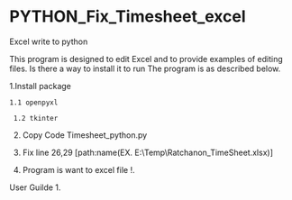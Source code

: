 # PYTHON_Fix_Timesheet_excel
Excel write to python 

This program is designed to edit Excel and to provide examples of editing files. Is there a way to install it to run The program is as described below.

 1.Install package 

    1.1 openpyxl
 
     1.2 tkinter
 
2. Copy Code Timesheet_python.py

3. Fix line 26,29 [path:name(EX. E:\Temp\Ratchanon_TimeSheet.xlsx)]

4. Program is want to excel file !.

User Guilde
1.
